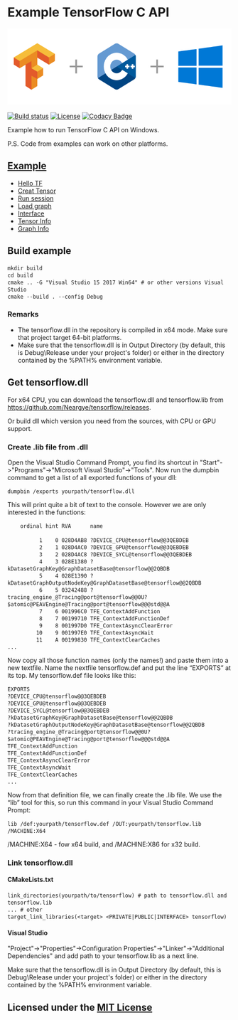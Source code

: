 # Example TensorFlow C API

![Example TensorFlow C API logo](logo.png)

[![Build status](https://ci.appveyor.com/api/projects/status/vmp61qk96clboeds/branch/master?svg=true)](https://ci.appveyor.com/project/Neargye/hello-tf-win-c-api/branch/master)
[![License](https://img.shields.io/github/license/Neargye/hello_tf_win_c_api.svg)](LICENSE)
[![Codacy Badge](https://api.codacy.com/project/badge/Grade/65a8401ec7da4ff49a9d4603dfbb600a)](https://www.codacy.com/app/Neargye/hello_tf_win_c_api?utm_source=github.com&amp;utm_medium=referral&amp;utm_content=Neargye/hello_tf_win_c_api&amp;utm_campaign=Badge_Grade)

Example how to run TensorFlow C API on Windows.

P.S. Code from examples can work on other platforms.

## [Example](src/)

* [Hello TF](src/hello_tf.cpp)
* [Creat Tensor](src/creat_tensor.cpp)
* [Run session](src/session_run.cpp)
* [Load graph](src/load_graph.cpp)
* [Interface](src/interface.cpp)
* [Tensor Info](src/tensor_info.cpp)
* [Graph Info](src/graph_info.cpp)

## Build example

```text
mkdir build
cd build
cmake .. -G "Visual Studio 15 2017 Win64" # or other versions Visual Studio
cmake --build . --config Debug
```

### Remarks

* The tensorflow.dll in the repository is compiled in x64 mode. Make sure that project target 64-bit platforms.
* Make sure that the tensorflow.dll is in Output Directory (by default, this is Debug\Release under your project's folder) or either in the directory contained by the %PATH% environment variable.

## Get tensorflow.dll

For x64 CPU, you can download the tensorflow.dll and tensorflow.lib from <https://github.com/Neargye/tensorflow/releases>.

Or build dll which version you need from the sources, with CPU or GPU support.

### Create .lib file from .dll

Open the Visual Studio Command Prompt, you find its shortcut in "Start"->"Programs"->"Microsoft Visual Studio"->"Tools". Now run the dumpbin command to get a list of all exported functions of your dll:

```text
dumpbin /exports yourpath/tensorflow.dll
```

This will print quite a bit of text to the console. However we are only interested in the functions:

```text
    ordinal hint RVA      name

          1    0 028D4AB8 ?DEVICE_CPU@tensorflow@@3QEBDEB
          2    1 028D4AC0 ?DEVICE_GPU@tensorflow@@3QEBDEB
          3    2 028D4AC8 ?DEVICE_SYCL@tensorflow@@3QEBDEB
          4    3 028E1380 ?kDatasetGraphKey@GraphDatasetBase@tensorflow@@2QBDB
          5    4 028E1390 ?kDatasetGraphOutputNodeKey@GraphDatasetBase@tensorflow@@2QBDB
          6    5 03242488 ?tracing_engine_@Tracing@port@tensorflow@@0U?$atomic@PEAVEngine@Tracing@port@tensorflow@@@std@@A
          7    6 001996C0 TFE_ContextAddFunction
          8    7 00199710 TFE_ContextAddFunctionDef
          9    8 001997D0 TFE_ContextAsyncClearError
         10    9 001997E0 TFE_ContextAsyncWait
         11    A 00199830 TFE_ContextClearCaches
...
```

Now copy all those function names (only the names!) and paste them into a new textfile. Name the nextfile tensorflow.def and put the line “EXPORTS” at its top. My tensorflow.def file looks like this:

```test
EXPORTS
?DEVICE_CPU@tensorflow@@3QEBDEB
?DEVICE_GPU@tensorflow@@3QEBDEB
?DEVICE_SYCL@tensorflow@@3QEBDEB
?kDatasetGraphKey@GraphDatasetBase@tensorflow@@2QBDB
?kDatasetGraphOutputNodeKey@GraphDatasetBase@tensorflow@@2QBDB
?tracing_engine_@Tracing@port@tensorflow@@0U?$atomic@PEAVEngine@Tracing@port@tensorflow@@@std@@A
TFE_ContextAddFunction
TFE_ContextAddFunctionDef
TFE_ContextAsyncClearError
TFE_ContextAsyncWait
TFE_ContextClearCaches
...
```

Now from that definition file, we can finally create the .lib file. We use the “lib” tool for this, so run this command in your Visual Studio Command Prompt:

```text
lib /def:yourpath/tensorflow.def /OUT:yourpath/tensorflow.lib /MACHINE:X64
```

/MACHINE:X64 - fow x64 build, and /MACHINE:X86 for x32 build.

### Link tensorflow.dll

#### CMakeLists.txt

```text
link_directories(yourpath/to/tensorflow) # path to tensorflow.dll and tensorflow.lib
... # other
target_link_libraries(<target> <PRIVATE|PUBLIC|INTERFACE> tensorflow)
```

#### Visual Studio

"Project"->"Properties"->Configuration Properties"->"Linker"->"Additional Dependencies" and add path to your tensorflow.lib as a next line.

Make sure that the tensorflow.dll is in Output Directory (by default, this is Debug\Release under your project's folder) or either in the directory contained by the %PATH% environment variable.

## Licensed under the [MIT License](LICENSE)
